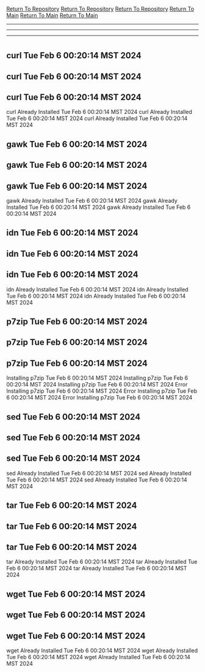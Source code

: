 [Return To Repository](https://github.com/DigitalWarrior/piholeparser/)
[Return To Repository](https://github.com/DigitalWarrior/piholeparser/)
[Return To Repository](https://github.com/DigitalWarrior/piholeparser/)
[Return To Main](https://github.com/DigitalWarrior/piholeparser/blob/master/RecentRunLogs/Mainlog.md)
[Return To Main](https://github.com/DigitalWarrior/piholeparser/blob/master/RecentRunLogs/Mainlog.md)
[Return To Main](https://github.com/DigitalWarrior/piholeparser/blob/master/RecentRunLogs/Mainlog.md)
____________________________________
____________________________________
____________________________________
# 
# 
# 
## curl Tue Feb  6 00:20:14 MST 2024
## curl Tue Feb  6 00:20:14 MST 2024
## curl Tue Feb  6 00:20:14 MST 2024
curl Already Installed Tue Feb  6 00:20:14 MST 2024
curl Already Installed Tue Feb  6 00:20:14 MST 2024
curl Already Installed Tue Feb  6 00:20:14 MST 2024
## gawk Tue Feb  6 00:20:14 MST 2024
## gawk Tue Feb  6 00:20:14 MST 2024
## gawk Tue Feb  6 00:20:14 MST 2024
gawk Already Installed Tue Feb  6 00:20:14 MST 2024
gawk Already Installed Tue Feb  6 00:20:14 MST 2024
gawk Already Installed Tue Feb  6 00:20:14 MST 2024
## idn Tue Feb  6 00:20:14 MST 2024
## idn Tue Feb  6 00:20:14 MST 2024
## idn Tue Feb  6 00:20:14 MST 2024
idn Already Installed Tue Feb  6 00:20:14 MST 2024
idn Already Installed Tue Feb  6 00:20:14 MST 2024
idn Already Installed Tue Feb  6 00:20:14 MST 2024
## p7zip Tue Feb  6 00:20:14 MST 2024
## p7zip Tue Feb  6 00:20:14 MST 2024
## p7zip Tue Feb  6 00:20:14 MST 2024
Installing p7zip Tue Feb  6 00:20:14 MST 2024
Installing p7zip Tue Feb  6 00:20:14 MST 2024
Installing p7zip Tue Feb  6 00:20:14 MST 2024
Error Installing p7zip Tue Feb  6 00:20:14 MST 2024
Error Installing p7zip Tue Feb  6 00:20:14 MST 2024
Error Installing p7zip Tue Feb  6 00:20:14 MST 2024
## sed Tue Feb  6 00:20:14 MST 2024
## sed Tue Feb  6 00:20:14 MST 2024
## sed Tue Feb  6 00:20:14 MST 2024
sed Already Installed Tue Feb  6 00:20:14 MST 2024
sed Already Installed Tue Feb  6 00:20:14 MST 2024
sed Already Installed Tue Feb  6 00:20:14 MST 2024
## tar Tue Feb  6 00:20:14 MST 2024
## tar Tue Feb  6 00:20:14 MST 2024
## tar Tue Feb  6 00:20:14 MST 2024
tar Already Installed Tue Feb  6 00:20:14 MST 2024
tar Already Installed Tue Feb  6 00:20:14 MST 2024
tar Already Installed Tue Feb  6 00:20:14 MST 2024
## wget Tue Feb  6 00:20:14 MST 2024
## wget Tue Feb  6 00:20:14 MST 2024
## wget Tue Feb  6 00:20:14 MST 2024
wget Already Installed Tue Feb  6 00:20:14 MST 2024
wget Already Installed Tue Feb  6 00:20:14 MST 2024
wget Already Installed Tue Feb  6 00:20:14 MST 2024
